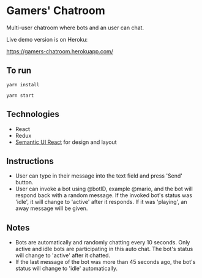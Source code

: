 
# Gamers' Chatroom
Multi-user chatroom where bots and an user can chat.

Live demo version is on Heroku:

https://gamers-chatroom.herokuapp.com/

## To run
```
yarn install
```
```
yarn start
```

## Technologies
* React
* Redux
* [Semantic UI React](https://react.semantic-ui.com/introduction) for design and layout

## Instructions
* User can type in their message into the text field and press 'Send' button.
* User can invoke a bot using @botID, example @mario, and the bot will respond back with a random message. If the invoked bot's status was 'idle', it will change to 'active' after it responds. If it was 'playing', an away message will be given.

## Notes
* Bots are automatically and randomly chatting every 10 seconds.
Only active and idle bots are participating in this auto chat.
The bot's status will change to 'active' after it chatted.
* If the last message of the bot was more than 45 seconds ago, the bot's status will change to 'idle' automatically.

